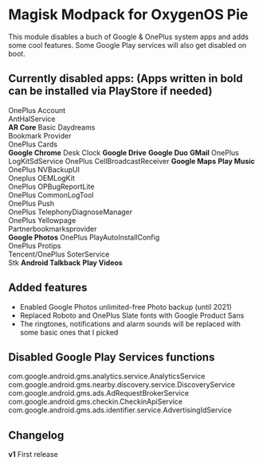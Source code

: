 # Magisk Modpack for OxygenOS Pie

This module disables a buch of Google & OnePlus system apps and adds some cool features. Some Google Play services will also get disabled on boot.

## Currently disabled apps: (Apps written in bold can be installed via PlayStore if needed)
OnePlus Account  
AntHalService  
**AR Core**
Basic Daydreams  
Bookmark Provider  
OnePlus Cards  
**Google Chrome**
Desk Clock
**Google Drive** 
**Google Duo** 
**GMail**
OnePlus LogKitSdService
OnePlus CellBroadcastReceiver
**Google Maps** 
**Play Music**  
OnePlus NVBackupUI  
Oneplus OEMLogKit  
OnePlus OPBugReportLite  
OnePlus CommonLogTool  
OnePlus Push  
OnePlus TelephonyDiagnoseManager  
OnePlus Yellowpage  
Partnerbookmarksprovider  
**Google Photos**
OnePlus PlayAutoInstallConfig  
OnePlus Protips  
Tencent/OnePlus SoterService  
Stk
**Android Talkback**
**Play Videos**

## Added features
- Enabled Google Photos unlimited-free Photo backup (until 2021)
- Replaced Roboto and OnePlus Slate fonts with Google Product Sans
- The ringtones, notifications and alarm sounds will be replaced with some basic ones that I picked

## Disabled Google Play Services functions
com.google.android.gms.analytics.service.AnalyticsService  
com.google.android.gms.nearby.discovery.service.DiscoveryService  
com.google.android.gms.ads.AdRequestBrokerService  
com.google.android.gms.checkin.CheckinApiService  
com.google.android.gms.ads.identifier.service.AdvertisingIdService  


## Changelog ##
**v1** First release
